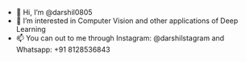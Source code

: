 - 👋 Hi, I’m @darshil0805
- 👀 I’m interested in Computer Vision and other applications of Deep Learning
- 📫 You can out to me through Instagram: @darshilstagram and Whatsapp: +91 8128536843

<!---
darshil0805/darshil0805 is a ✨ special ✨ repository because its `README.md` (this file) appears on your GitHub profile.
You can click the Preview link to take a look at your changes.
--->
